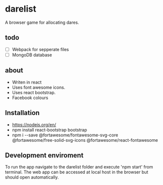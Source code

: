 # darelist
A browser game for allocating dares.
## todo
- [ ] Webpack for sepperate files
- [ ] MongoDB database

## about
- Writen in react
- Uses font awesome icons.
- Uses react bootstrap.
- Facebook colours

## Installation
- https://nodejs.org/en/
- npm install react-bootstrap bootstrap
- npm i --save @fortawesome/fontawesome-svg-core  @fortawesome/free-solid-svg-icons @fortawesome/react-fontawesome

## Development enviroment
To run the app navigate to the darelist folder and execute 'npm start' from terminal. The web app can be accessed at local host in the browser but should open automatically.
